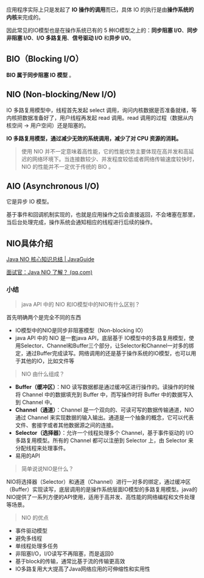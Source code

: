 应用程序实际上只是发起了 **IO 操作的调用**而已，具体 IO 的执行是由**操作系统的内核**来完成的。

因此常见的IO模型也是在操作系统已有的 5 种IO模型之上的：**同步阻塞 I/O**、**同步非阻塞 I/O**、**I/O 多路复用**、**信号驱动 I/O** 和**异步 I/O**。

## BIO（Blocking I/O）
**BIO 属于同步阻塞 IO 模型** 。
## NIO (Non-blocking/New I/O)
IO 多路复用模型中，线程首先发起 select 调用，询问内核数据是否准备就绪，等内核把数据准备好了，用户线程再发起 read 调用。read 调用的过程（数据从内核空间 -> 用户空间）还是阻塞的。

**IO 多路复用模型，通过减少无效的系统调用，减少了对 CPU 资源的消耗。**

> 使用 NIO 并不一定意味着高性能，它的性能优势主要体现在高并发和高延迟的网络环境下。当连接数较少、并发程度较低或者网络传输速度较快时，NIO 的性能并不一定优于传统的 BIO 。

## AIO (Asynchronous I/O)
它是异步 IO 模型。

基于事件和回调机制实现的，也就是应用操作之后会直接返回，不会堵塞在那里，当后台处理完成，操作系统会通知相应的线程进行后续的操作。

## NIO具体介绍
[Java NIO 核心知识总结 | JavaGuide](https://javaguide.cn/java/io/nio-basis.html#nio-%E7%AE%80%E4%BB%8B)

[面试官：Java NIO 了解？ (qq.com)](https://mp.weixin.qq.com/s/mZobf-U8OSYQfHfYBEB6KA)
### 小结
> java API 中的 NIO 和IO模型中的NIO有什么区别？

首先明确两个是完全不同的东西
- IO模型中的NIO是同步非阻塞模型（Non-blocking IO）
- java API 中的 NIO 是一套java API，底层基于 IO模型中的多路复用模型，使用Selector、Channel和Buffer三个部分，让Selector和Channel一对多的绑定，通过Buffer完成读写。网络调用的还是基于操作系统的IO模型，也可以用于其他的IO，比如文件等

> NIO 由什么组成？
- **Buffer（缓冲区）**：NIO 读写数据都是通过缓冲区进行操作的。读操作的时候将 Channel 中的数据填充到 Buffer 中，而写操作时将 Buffer 中的数据写入到 Channel 中。
- **Channel（通道）**：Channel 是一个双向的、可读可写的数据传输通道，NIO 通过 Channel 来实现数据的输入输出。通道是一个抽象的概念，它可以代表文件、套接字或者其他数据源之间的连接。
- **Selector（选择器）**：允许一个线程处理多个 Channel，基于事件驱动的 I/O 多路复用模型。所有的 Channel 都可以注册到 Selector 上，由 Selector 来分配线程来处理事件。
- 易用的API

> 简单说说NIO是什么？

NIO将选择器（Selector）和通道（Channel）进行一对多的绑定，通过缓冲区（Buffer）实现读写，底层调用的是操作系统层面IO模型的多路复用模型。java的NIO提供了一系列方便的API使用，适用于高并发、高性能的网络编程和文件处理等场景。

> NIO 的优点
- 事件驱动模型
- 避免多线程
- 单线程处理多任务
- 非阻塞I/O，I/O读写不再阻塞，而是返回0
- 基于block的传输，通常比基于流的传输更高效
- IO多路复用大大提高了Java网络应用的可伸缩性和实用性